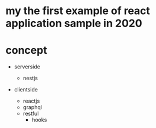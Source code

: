# my the first example of react application sample in 2020

# concept

- serverside
  - nestjs

- clientside
  - reactjs
  - graphql
  - restful
    - hooks